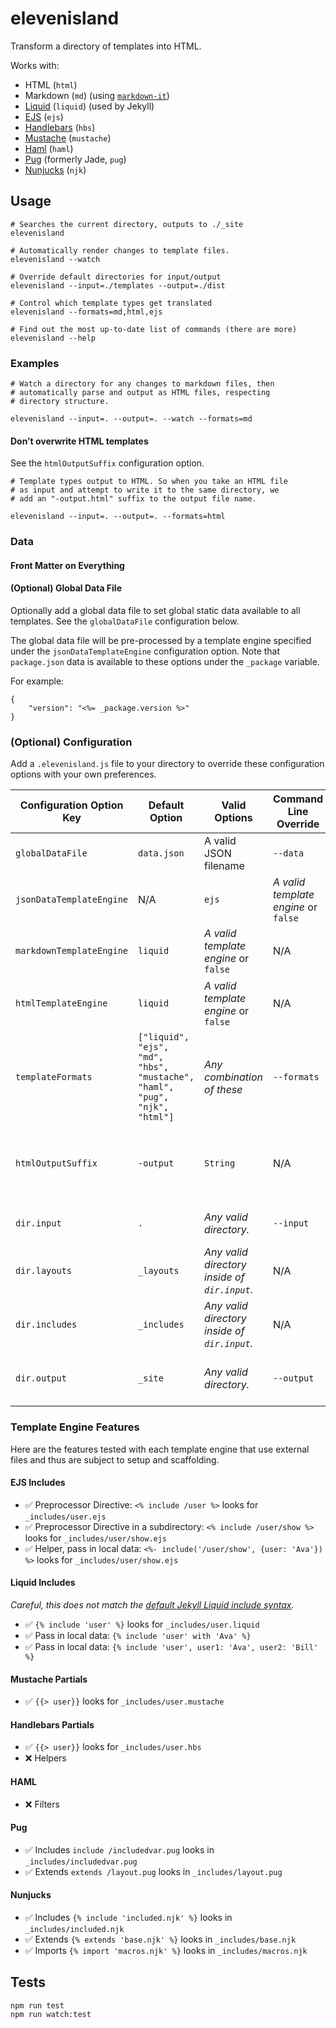 # elevenisland

Transform a directory of templates into HTML.

Works with:

* HTML (`html`)
* Markdown (`md`) (using [`markdown-it`](https://github.com/markdown-it/markdown-it))
* [Liquid](https://www.npmjs.com/package/liquidjs) (`liquid`) (used by Jekyll)
* [EJS](https://www.npmjs.com/package/ejs) (`ejs`)
* [Handlebars](https://github.com/wycats/handlebars.js) (`hbs`)
* [Mustache](https://github.com/janl/mustache.js/) (`mustache`)
* [Haml](https://github.com/tj/haml.js) (`haml`)
* [Pug](https://github.com/pugjs/pug) (formerly Jade, `pug`)
* [Nunjucks](https://mozilla.github.io/nunjucks/) (`njk`)

## Usage

```
# Searches the current directory, outputs to ./_site
elevenisland

# Automatically render changes to template files.
elevenisland --watch

# Override default directories for input/output
elevenisland --input=./templates --output=./dist

# Control which template types get translated
elevenisland --formats=md,html,ejs

# Find out the most up-to-date list of commands (there are more)
elevenisland --help
```

### Examples

```
# Watch a directory for any changes to markdown files, then
# automatically parse and output as HTML files, respecting
# directory structure.

elevenisland --input=. --output=. --watch --formats=md
```

#### Don’t overwrite HTML templates

See the `htmlOutputSuffix` configuration option.

```
# Template types output to HTML. So when you take an HTML file
# as input and attempt to write it to the same directory, we
# add an "-output.html" suffix to the output file name.

elevenisland --input=. --output=. --formats=html
```

### Data

#### Front Matter on Everything

#### (Optional) Global Data File

Optionally add a global data file to set global static data available to all templates. See the `globalDataFile` configuration below.

The global data file will be pre-processed by a template engine specified under the `jsonDataTemplateEngine` configuration option. Note that `package.json` data is available to these options under the `_package` variable.

For example:

```
{
	"version": "<%= _package.version %>"
}
```

### (Optional) Configuration

Add a `.elevenisland.js` file to your directory to override these configuration options with your own preferences.

|Configuration Option Key|Default Option|Valid Options|Command Line Override|Description|
|---|---|---|---|---|
|`globalDataFile`|`data.json`|A valid JSON filename|`--data`|Control the file name used for global data available to all templates.|
|`jsonDataTemplateEngine`|N/A|`ejs`|_A valid template engine_ or `false`|N/A|Run the `globalDataFile` through this template engine before transforming it to JSON.|
|`markdownTemplateEngine`|`liquid`|_A valid template engine_ or `false`|N/A|Run markdown through this template engine before transforming it to HTML.|
|`htmlTemplateEngine`|`liquid`|_A valid template engine_ or `false`|N/A|Run HTML templates through this template engine before transforming it to (better) HTML.|
|`templateFormats`|`["liquid", "ejs", "md", "hbs", "mustache", "haml", "pug", "njk", "html"]`|_Any combination of these_|`--formats`|Specify which type of templates should be transformed.|
|`htmlOutputSuffix`|`-output`|`String`|N/A|If the input and output directory match, HTML files will have this suffix added to their output filename (to prevent overwriting the template).|
|`dir.input`|`.`|_Any valid directory._|`--input`|Controls the top level directory inside which the templates should be found.|
|`dir.layouts`|`_layouts`|_Any valid directory inside of `dir.input`._|N/A|Controls the directory inside which the elevenisland layouts can be found.|
|`dir.includes`|`_includes`|_Any valid directory inside of `dir.input`._|N/A|Controls the directory inside which the template includes/extends/partials/etc can be found.|
|`dir.output`|`_site`|_Any valid directory._|`--output`|Controls the directory inside which the transformed finished templates can be found.|

### Template Engine Features

Here are the features tested with each template engine that use external files and thus are subject to setup and scaffolding.

#### EJS Includes

* ✅ Preprocessor Directive: `<% include /user %>` looks for `_includes/user.ejs`
* ✅ Preprocessor Directive in a subdirectory: `<% include /user/show %>` looks for `_includes/user/show.ejs`
* ✅ Helper, pass in local data: `<%- include('/user/show', {user: 'Ava'}) %>` looks for `_includes/user/show.ejs`

#### Liquid Includes

_Careful, this does not match the [default Jekyll Liquid include syntax](https://jekyllrb.com/docs/includes/)._

* ✅ `{% include 'user' %}` looks for `_includes/user.liquid`
* ✅ Pass in local data: `{% include 'user' with 'Ava' %}`
* ✅ Pass in local data: `{% include 'user', user1: 'Ava', user2: 'Bill' %}`

#### Mustache Partials

* ✅ `{{> user}}` looks for `_includes/user.mustache`

#### Handlebars Partials

* ✅ `{{> user}}` looks for `_includes/user.hbs`
* ❌ Helpers

#### HAML

* ❌ Filters

#### Pug

* ✅ Includes `include /includedvar.pug` looks in `_includes/includedvar.pug`
* ✅ Extends `extends /layout.pug` looks in `_includes/layout.pug`

#### Nunjucks

* ✅ Includes `{% include 'included.njk' %}` looks in `_includes/included.njk`
* ✅ Extends `{% extends 'base.njk' %}` looks in `_includes/base.njk`
* ✅ Imports `{% import 'macros.njk' %}` looks in `_includes/macros.njk`

## Tests

```
npm run test
npm run watch:test
```